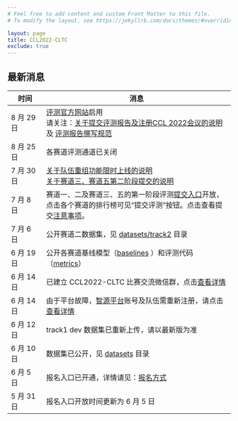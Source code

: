 ```yaml
---
# Feel free to add content and custom Front Matter to this file.
# To modify the layout, see https://jekyllrb.com/docs/themes/#overriding-theme-defaults

layout: page
title: CCL2022-CLTC
exclude: true
---
```


## 最新消息

| 时间       | 消息                                                         |
| ---------- | ------------------------------------------------------------ |
| 8 月 29 日 | [评测官方网站](https://blcuicall.github.io/CCL2022-CLTC/)启用 <br>请关注：[关于提交评测报告及注册CCL 2022会议的说明](https://blcuicall.github.io/CCL2022-CLTC/message/2022/08/29/report-submmision.html) <br>及 [评测报告撰写规范](https://blcuicall.github.io/CCL2022-CLTC/message/2022/08/29/report-writing.html) |
| 8 月 25 日 | 各赛道评测通道已关闭                                         |
| 7 月 30 日 | [关于队伍重组功能限时上线的说明](https://github.com/blcuicall/CCL2022-CLTC/tree/main/info/07-31-reorganize.md)  <br>[关于赛道三、赛道五第二阶段提交的说明](https://github.com/blcuicall/CCL2022-CLTC/tree/main/info/07-31-phrase-2.md) |
| 7 月 8 日  | 赛道一、二及赛道三、五的第一阶段评测[提交入口](http://cuge.baai.ac.cn/#/ccl_yaclc)开放，<br>点击各个赛道的排行榜可见“提交评测”按钮。点击查看提交[注意事项](https://github.com/blcuicall/CCL2022-CLTC/tree/main/info/07-08-submit-guidline.md)。 |
| 7 月 6 日  | 公开赛道二数据集，见 [datasets/track2](https://github.com/blcuicall/CCL2022-CLTC/tree/main/datasets/track2) 目录 |
| 6 月 19 日 | 公开各赛道基线模型（[baselines](https://github.com/blcuicall/CCL2022-CLTC/tree/main/baselines) ）和评测代码（[metrics](https://github.com/blcuicall/CCL2022-CLTC/tree/main/metrics)） |
| 6 月 14 日 | 已建立 CCL2022-CLTC 比赛交流微信群，点击[查看详情](https://github.com/blcuicall/CCL2022-CLTC/tree/main/info/06-14-wechat-group.md) |
| 6 月 14 日 | 由于平台故障，[智源平台](http://cuge.baai.ac.cn/#/ccl_yaclc)账号及队伍需重新注册，请点击[查看详情](https://github.com/blcuicall/CCL2022-CLTC/tree/main/info/06-14-cuge-re-register.md) |
| 6 月 12 日 | track1 dev 数据集已重新上传，请以最新版为准                  |
| 6 月 10 日 | 数据集已公开，见 [datasets](https://github.com/blcuicall/CCL2022-CLTC/tree/main/datasets) 目录 |
| 6 月 5 日  | 报名入口已开通，详情请见：[报名方式](https://blcuicall.github.io/CCL2022-CLTC/intro/#6-报名方式) |
| 5 月 31 日 | 报名入口开放时间更新为 6 月 5 日                             |
